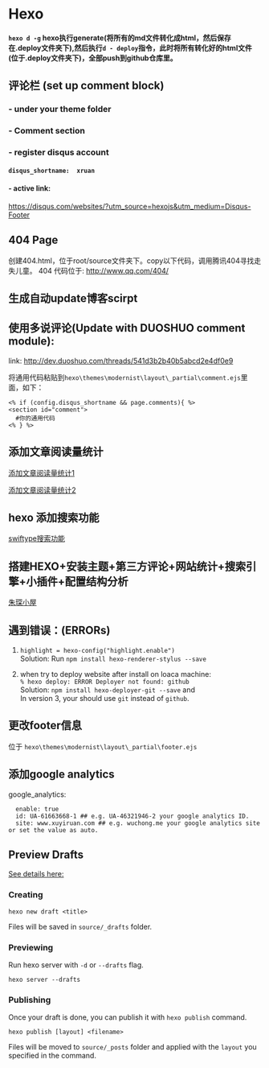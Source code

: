 # Hexo

#### `hexo d -g` hexo执行generate(将所有的md文件转化成html，然后保存在.deploy文件夹下),然后执行`d - deploy`指令，此时将所有转化好的html文件(位于.deploy文件夹下)，全部push到github仓库里。


## 评论栏 (set up comment block)
### - under your theme folder
### - Comment section
### - register disqus account
#### `disqus_shortname:  xruan`
#### - active link: 
https://disqus.com/websites/?utm_source=hexojs&utm_medium=Disqus-Footer


## 404 Page
创建404.html，位于root/source文件夹下。copy以下代码，调用腾讯404寻找走失儿童。
404 代码位于: 
http://www.qq.com/404/

## 生成自动update博客scirpt

## 使用多说评论(Update with DUOSHUO comment module):
link: http://dev.duoshuo.com/threads/541d3b2b40b5abcd2e4df0e9

将通用代码粘贴到`hexo\themes\modernist\layout\_partial\comment.ejs`里面，如下：

```
<% if (config.disqus_shortname && page.comments){ %>
<section id="comment">
  #你的通用代码
<% } %>
```

## 添加文章阅读量统计

[添加文章阅读量统计1](https://notes.wanghao.work/2015-10-21-为NexT主题添加文章阅读量统计功能.html#配置LeanCloud)

[添加文章阅读量统计2](http://www.jeyzhang.com/hexo-next-add-post-views.html)

## hexo 添加搜索功能

[swiftype搜索功能](http://www.jianshu.com/p/2010ad07d960)

## 搭建HEXO+安装主题+第三方评论+网站统计+搜索引擎+小插件+配置结构分析

[朱琛小屋](http://prozhuchen.github.io/page/2/)

## 遇到错误：(ERRORs)
1. `highlight = hexo-config("highlight.enable")`  
Solution: Run `npm install hexo-renderer-stylus --save`

2. when try to deploy website after install on loaca machine:   
`% hexo deploy: ERROR Deployer not found: github`  
Solution: `npm install hexo-deployer-git --save` and   
In version 3, your should use `git` instead of `github`.

## 更改footer信息
位于 `hexo\themes\modernist\layout\_partial\footer.ejs`

## 添加google analytics

google_analytics:
```
  enable: true 
  id: UA-61663668-1 ## e.g. UA-46321946-2 your google analytics ID.
  site: www.xuyiruan.com ## e.g. wuchong.me your google analytics site or set the value as auto.
```


## Preview Drafts

[See details here:](https://hexo.io/zh-cn/docs/drafts.html)

### Creating

    hexo new draft <title>

Files will be saved in `source/_drafts` folder.

### Previewing

 Run hexo server with `-d` or `--drafts` flag.

    hexo server --drafts
### Publishing

Once your draft is done, you can publish it with `hexo publish` command.

    hexo publish [layout] <filename>

Files will be moved to `source/_posts` folder and applied with the `layout` you specified in the command.


